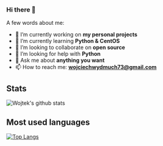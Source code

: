 ### Hi there 👋
A few words about me:
- 🔭 I’m currently working on **my personal projects**
- 🌱 I’m currently learning **Python & CentOS**
- 👯 I’m looking to collaborate on **open source**
- 🤔 I’m looking for help with **Python**
- 💬 Ask me about **anything you want**
- 📫 How to reach me: **wojciechwydmuch73@gmail.com**

## Stats
![Wojtek's github stats](https://github-readme-stats.vercel.app/api?username=wojtekw0703&show_icons=true&theme=tokyonight)

## Most used languages
[![Top Langs](https://github-readme-stats.vercel.app/api/top-langs/?username=wojtekw0703&bg_color=blue)](htps://github.com/wojtekw0703/github-readme-stats)
